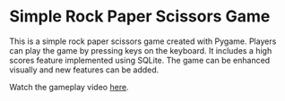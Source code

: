 <!DOCTYPE html>
<html lang="en">
<head>
    <meta charset="UTF-8">
    <meta name="viewport" content="width=device-width, initial-scale=1.0">
    <title>Simple Rock Paper Scissors Game</title>
</head>
<body>
    <h1>Simple Rock Paper Scissors Game</h1>
    <p>This is a simple rock paper scissors game created with Pygame. Players can play the game by pressing keys on the keyboard. It includes a high scores feature implemented using SQLite. The game can be enhanced visually and new features can be added.</p>
    <p>Watch the gameplay video <a href="https://youtu.be/k7M53BoJsdM">here</a>.</p>
</body>
</html>
